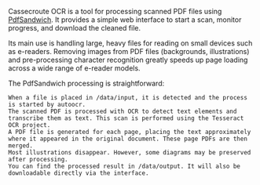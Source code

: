 Cassecroute OCR is a tool for processing scanned PDF files using [PdfSandwich](http://www.tobias-elze.de/pdfsandwich/). It provides a simple web interface to start a scan, monitor progress, and download the cleaned file.

Its main use is handling large, heavy files for reading on small devices such as e-readers. Removing images from PDF files (backgrounds, illustrations) and pre-processing character recognition greatly speeds up page loading across a wide range of e-reader models.

The PdfSandwich processing is straightforward:

    When a file is placed in /data/input, it is detected and the process is started by autoocr.
    The scanned PDF is processed with OCR to detect text elements and transcribe them as text. This scan is performed using the Tesseract OCR project.
    A PDF file is generated for each page, placing the text approximately where it appeared in the original document. These page PDFs are then merged.
    Most illustrations disappear. However, some diagrams may be preserved after processing.
    You can find the processed result in /data/output. It will also be downloadable directly via the interface.
